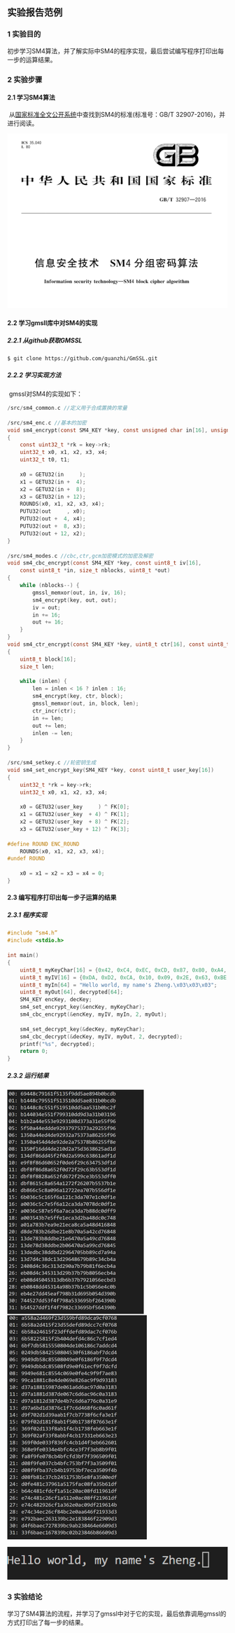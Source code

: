 ## 实验报告范例

### 1 实验目的

​	初步学习SM4算法，并了解实际中SM4的程序实现，最后尝试编写程序打印出每一步的运算结果。

### 2 实验步骤

#### 2.1 学习SM4算法

​	从[国家标准全文公开系统](http://openstd.samr.gov.cn/)中查找到SM4的标准(标准号：GB/T 32907-2016)，并进行阅读。

<img src="..\pic\experiment2-1.png" alt="experiment2-1" style="zoom:67%;" />

#### 2.2 学习gmsll库中对SM4的实现

##### 2.2.1 从github获取GMSSL

```shell
$ git clone https://github.com/guanzhi/GmSSL.git
```

##### 2.2.2 学习实现方法

​	gmssl对SM4的实现如下：

```c
/src/sm4_common.c //定义用于合成置换的常量
    
/src/sm4_enc.c //基本的加密
void sm4_encrypt(const SM4_KEY *key, const unsigned char in[16], unsigned char out[16])
{
	const uint32_t *rk = key->rk;
	uint32_t x0, x1, x2, x3, x4;
	uint32_t t0, t1;

	x0 = GETU32(in     );
	x1 = GETU32(in +  4);
	x2 = GETU32(in +  8);
	x3 = GETU32(in + 12);
	ROUNDS(x0, x1, x2, x3, x4);
	PUTU32(out     , x0);
	PUTU32(out +  4, x4);
	PUTU32(out +  8, x3);
	PUTU32(out + 12, x2);
}

/src/sm4_modes.c //cbc,ctr,gcm加密模式的加密及解密
void sm4_cbc_encrypt(const SM4_KEY *key, const uint8_t iv[16],
	const uint8_t *in, size_t nblocks, uint8_t *out)
{
	while (nblocks--) {
		gmssl_memxor(out, in, iv, 16);
		sm4_encrypt(key, out, out);
		iv = out;
		in += 16;
		out += 16;
	}
}
void sm4_ctr_encrypt(const SM4_KEY *key, uint8_t ctr[16], const uint8_t *in, size_t inlen, uint8_t *out)
{
	uint8_t block[16];
	size_t len;

	while (inlen) {
		len = inlen < 16 ? inlen : 16;
		sm4_encrypt(key, ctr, block);
		gmssl_memxor(out, in, block, len);
		ctr_incr(ctr);
		in += len;
		out += len;
		inlen -= len;
	}
}

/src/sm4_setkey.c //轮密钥生成
void sm4_set_encrypt_key(SM4_KEY *key, const uint8_t user_key[16])
{
	uint32_t *rk = key->rk;
	uint32_t x0, x1, x2, x3, x4;

	x0 = GETU32(user_key     ) ^ FK[0];
	x1 = GETU32(user_key  + 4) ^ FK[1];
	x2 = GETU32(user_key  + 8) ^ FK[2];
	x3 = GETU32(user_key + 12) ^ FK[3];

#define ROUND ENC_ROUND
	ROUNDS(x0, x1, x2, x3, x4);
#undef ROUND

	x0 = x1 = x2 = x3 = x4 = 0;
}
```

#### 2.3 编写程序打印出每一步子运算的结果

##### 2.3.1 程序实现

```c
#include “sm4.h”
#include <stdio.h>

int main()
{
	uint8_t myKeyChar[16] = {0x42, 0xC4, 0xEC, 0xCD, 0x87, 0x80, 0xA4, 0x72, 0x93, 0xE9, 0x54, 0xCB, 0xE3, 0x97, 0x95, 0xCB};
	uint8_t myIV[16] = {0xDA, 0xD2, 0xCA, 0x10, 0x09, 0x2E, 0x63, 0xBE, 0xA6, 0x39, 0xB8, 0x44, 0x82, 0x50, 0xF0, 0x27};
	uint8_t myIn[64] = "Hello world, my name's Zheng.\x03\x03\x03";
	uint8_t myOut[64], decrypted[64];
	SM4_KEY encKey, decKey;
	sm4_set_encrypt_key(&encKey, myKeyChar);
	sm4_cbc_encrypt(&encKey, myIV, myIn, 2, myOut);

	sm4_set_decrypt_key(&decKey, myKeyChar);
	sm4_cbc_decrypt(&decKey, myIV, myOut, 2, decrypted);
	printf("%s", decrypted);
	return 0;
}


```

##### 2.3.2 运行结果

<img src="..\pic\experiment2-3.png" alt="experiment2-3" style="zoom:50%;" /><img src="..\pic\experiment2-2.png" alt="experiment2-2" style="zoom:50%;" />

![experiment2-4](..\pic\experiment2-4.png)

### 3 实验结论

​	学习了SM4算法的流程，并学习了gmssl中对于它的实现，最后依靠调用gmssl的方式打印出了每一步的结果。